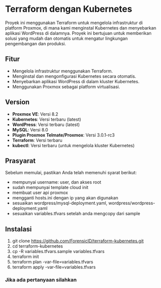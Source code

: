 # Terraform dengan Kubernetes

Proyek ini menggunakan Terraform untuk mengelola infrastruktur di platform Proxmox, di mana kami menginstal Kubernetes dan menyebarkan aplikasi WordPress di dalamnya. Proyek ini bertujuan untuk memberikan solusi yang mudah dan otomatis untuk mengatur lingkungan pengembangan dan produksi.

## Fitur

- Mengelola infrastruktur menggunakan Terraform.
- Menginstal dan mengonfigurasi Kubernetes secara otomatis.
- Menyebarkan aplikasi WordPress di dalam kluster Kubernetes.
- Menggunakan Proxmox sebagai platform virtualisasi.

## Version

- **Proxmox VE**: Versi 8.2
- **Kubernetes**: Versi terbaru (latest)
- **WordPress**: Versi terbaru (latest)
- **MySQL**: Versi 8.0
- **Plugin Proxmox Telmate/Proxmox**: Versi 3.0.1-rc3
- **Terraform**: Versi terbaru
- **kubectl**: Versi terbaru (untuk mengelola kluster Kubernetes)

## Prasyarat

Sebelum memulai, pastikan Anda telah memenuhi syarat berikut:

- mempunyai username: user, dan akses root
- sudah mempunyai template cloud init
- membuat user api proxmox
- mengganti hosts.ini dengan ip yang akan digunakan
- sesuaikan wordpress/mysql-deployment.yaml, wordpress/wordpress-deployment.yaml
- sesuaikan variables.tfvars setelah anda mengcopy dari sample

## Instalasi
1. git clone https://github.com/ForensicID/terraform-kubernetes.git
2. cd terraform-kubernetes
3. cp -R variables.tfvars.sample variables.tfvars
4. terraform init
5. terraform plan -var-file=variables.tfvars
6. terraform apply -var-file=variables.tfvars

### Jika ada pertanyaan silahkan
